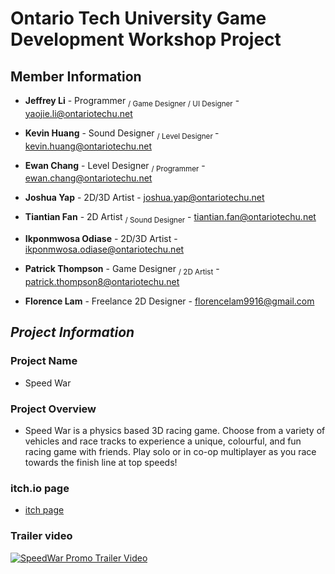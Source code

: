# **Ontario Tech University Game Development Workshop Project**

## **Member Information**
- **Jeffrey Li** - Programmer <sub>/ Game Designer / UI Designer</sub> - yaojie.li@ontariotechu.net
- **Kevin Huang** - Sound Designer <sub>/ Level Designer </sub> - kevin.huang@ontariotechu.net
- **Ewan Chang** - Level Designer <sub>/ Programmer</sub> - ewan.chang@ontariotechu.net
- **Joshua Yap** - 2D/3D Artist - joshua.yap@ontariotechu.net
- **Tiantian Fan** - 2D Artist <sub>/ Sound Designer</sub> - tiantian.fan@ontariotechu.net
- **Ikponmwosa Odiase** - 2D/3D Artist - ikponmwosa.odiase@ontariotechu.net
- **Patrick Thompson** - Game Designer <sub>/ 2D Artist</sub> - patrick.thompson8@ontariotechu.net

- **Florence Lam** - Freelance 2D Designer - florencelam9916@gmail.com

## ***Project Information***
### **Project Name**
- Speed War
### **Project Overview**
- Speed War is a physics based 3D racing game. Choose from a variety of vehicles and race tracks to experience a unique, colourful, and fun racing game with friends. Play solo or in co-op multiplayer as you race towards the finish line at top speeds!
### **itch.io page**
- [itch page](https://patar63.itch.io/speed-war)
### **Trailer video**
[![SpeedWar Promo Trailer Video](https://github.com/jeffrey9911/GDW22_23-Project-Overload-Studio/blob/main/Assets/_Resources/UI/Screenshot%202023-05-02%20211426.png?raw=true)](https://youtu.be/03UpC_VMMqM)
